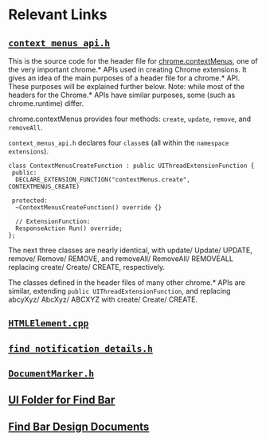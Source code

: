 # Relevant Links

## [`context_menus_api.h`](https://cs.chromium.org/chromium/src/chrome/browser/extensions/api/context_menus/context_menus_api.h?sq=package:chromium)
This is the source code for the header file for [chrome.contextMenus](https://cs.chromium.org/chromium/src/chrome/browser/extensions/api/context_menus/context_menus_api.h?sq=package:chromium), one of the very important chrome.* APIs used in creating Chrome extensions. It gives an idea of the main purposes of a header file for a chrome.* API. These purposes will be explained further below. Note: while most of the headers for the Chrome.* APIs have similar purposes, some (such as chrome.runtime) differ.

chrome.contextMenus provides four methods: `create`, `update`, `remove`, and `removeAll`.

`context_menus_api.h` declares four `class`es (all within the `namespace` `extensions`).
```
class ContextMenusCreateFunction : public UIThreadExtensionFunction {
 public:
  DECLARE_EXTENSION_FUNCTION("contextMenus.create", CONTEXTMENUS_CREATE)

 protected:
  ~ContextMenusCreateFunction() override {}

  // ExtensionFunction:
  ResponseAction Run() override;
};
```
The next three classes are nearly identical, with update/ Update/ UPDATE, remove/ Remove/ REMOVE, and removeAll/ RemoveAll/ REMOVEALL replacing create/ Create/ CREATE, respectively.

The classes defined in the header files of many other chrome.* APIs are similar, extending `public UIThreadExtensionFunction`, and replacing abcyXyz/ AbcXyz/ ABCXYZ with create/ Create/ CREATE.

## [`HTMLElement.cpp`](https://cs.chromium.org/chromium/src/third_party/WebKit/Source/core/html/HTMLElement.cpp?sq=package:chromium)
## [`find_notification_details.h`](https://cs.chromium.org/chromium/src/chrome/browser/ui/find_bar/find_notification_details.h?q=FindNot&sq=package:chromium&l=10)
## [`DocumentMarker.h`](https://cs.chromium.org/chromium/src/third_party/WebKit/Source/core/editing/markers/DocumentMarker.h?q=DocumentMarker&sq=package:chromium&l=158)
## [UI Folder for Find Bar](https://cs.chromium.org/chromium/src/chrome/browser/ui/find_bar/)
## [Find Bar Design Documents](https://www.chromium.org/developers/design-documents/find-bar)
